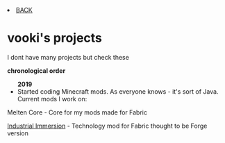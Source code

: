 <p><li><a href="/index"> BACK</a></li></p>
<h1>vooki's projects</h1>
<p>I dont have many projects but check these</p>
<p><b>chronological order</b></p>
<ul>
<b>2019</b>
  <li>Started coding Minecraft mods. As everyone knows - it's sort of Java. Current mods I work on:</li>
  </ul>
  <p>Melten Core - Core for my mods made for Fabric<p>
<p><a href="https://vooki.github.io/projects">Industrial Immersion</a> - Technology mod for Fabric thought to be Forge version</p>
